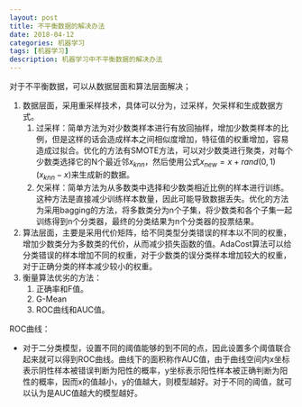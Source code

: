 ```yaml
---
layout: post
title: 不平衡数据的解决办法
date: 2018-04-12
categories: 机器学习
tags: [机器学习]
description: 机器学习中不平衡数据的解决办法
---
```



对于不平衡数据，可以从数据层面和算法层面解决；
  1. 数据层面，采用重采样技术，具体可以分为，过采样，欠采样和生成数据方式。
      1. 过采样：简单方法为对少数类样本进行有放回抽样，增加少数类样本的比例，但是这样的话会造成样本之间相似度增加，特征值的权重增加，容易造成过拟合。优化的方法有SMOTE方法，可以对少数类进行聚类，对每个少数类选择它的N个最近邻$x_{knn}$，然后使用公式$x_{new} = x + rand(0,1)(x_{knn}-x)$来生成新的数据。
      2. 欠采样：简单方法为从多数类中选择和少数类相近比例的样本进行训练。这种方法是直接减少训练样本数量，因此可能导致数据丢失。优化的方法为采用bagging的方法，将多数类分为n个子集，将少数类和各个子集一起训练得到n个分类器，最终的分类结果为n个分类器的投票结果。
  2. 算法层面，主要是采用代价矩阵，给不同类型分类错误的样本以不同的权重，增加少数类分为多数类的代价，从而减少损失函数的值。AdaCost算法可以给分类错误的样本增加不同的权重，对于少数类的误分类样本增加较大的权重，对于正确分类的样本减少较小的权重。
  3. 衡量算法优劣的方法：
      1. 正确率和F值。
      2. G-Mean
      3. ROC曲线和AUC值。

ROC曲线：
  - 对于二分类模型，设置不同的阈值能够的到不同的点，因此设置多个阈值联合起来就可以得到ROC曲线。曲线下的面积称作AUC值，由于曲线空间内x坐标表示阴性样本被错误判断为阳性的概率，y坐标表示阳性样本被正确判断为阳性的概率，因而x的值越小，y的值越大，则模型越好。对于不同的阈值，就可以认为是AUC值越大的模型越好。
